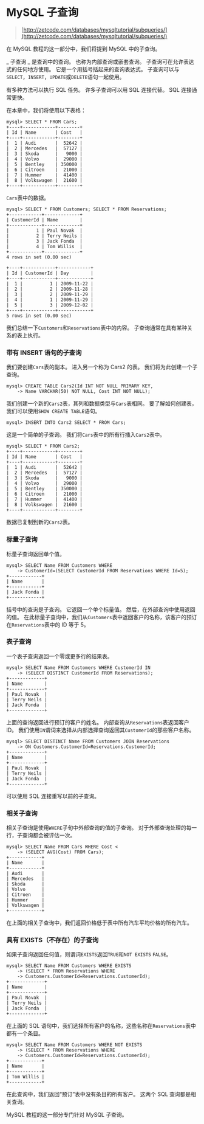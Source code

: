 # MySQL 子查询

> [http://zetcode.com/databases/mysqltutorial/subqueries/](http://zetcode.com/databases/mysqltutorial/subqueries/)

在 MySQL 教程的这一部分中，我们将提到 MySQL 中的子查询。

_ 子查询 _ 是查询中的查询。 也称为内部查询或嵌套查询。 子查询可在允许表达式的任何地方使用。 它是一个用括号括起来的查询表达式。 子查询可以与`SELECT`，`INSERT`，`UPDATE`或`DELETE`语句一起使用。

有多种方法可以执行 SQL 任务。 许多子查询可以用 SQL 连接代替。 SQL 连接通常更快。

在本章中，我们将使用以下表格：

```
mysql> SELECT * FROM Cars;
+----+------------+--------+
| Id | Name       | Cost   |
+----+------------+--------+
|  1 | Audi       |  52642 |
|  2 | Mercedes   |  57127 |
|  3 | Skoda      |   9000 |
|  4 | Volvo      |  29000 |
|  5 | Bentley    | 350000 |
|  6 | Citroen    |  21000 |
|  7 | Hummer     |  41400 |
|  8 | Volkswagen |  21600 |
+----+------------+--------+

```

`Cars`表中的数据。

```
mysql> SELECT * FROM Customers; SELECT * FROM Reservations;
+------------+-------------+
| CustomerId | Name        |
+------------+-------------+
|          1 | Paul Novak  |
|          2 | Terry Neils |
|          3 | Jack Fonda  |
|          4 | Tom Willis  |
+------------+-------------+
4 rows in set (0.00 sec)

+----+------------+------------+
| Id | CustomerId | Day        |
+----+------------+------------+
|  1 |          1 | 2009-11-22 |
|  2 |          2 | 2009-11-28 |
|  3 |          2 | 2009-11-29 |
|  4 |          1 | 2009-11-29 |
|  5 |          3 | 2009-12-02 |
+----+------------+------------+
5 rows in set (0.00 sec)

```

我们总结一下`Customers`和`Reservations`表中的内容。 子查询通常在具有某种关系的表上执行。

### 带有 INSERT 语句的子查询

我们要创建`Cars`表的副本。 进入另一个称为 Cars2 的表。 我们将为此创建一个子查询。

```
mysql> CREATE TABLE Cars2(Id INT NOT NULL PRIMARY KEY, 
    -> Name VARCHAR(50) NOT NULL, Cost INT NOT NULL);

```

我们创建一个新的`Cars2`表，其列和数据类型与`Cars`表相同。 要了解如何创建表，我们可以使用`SHOW CREATE TABLE`语句。

```
mysql> INSERT INTO Cars2 SELECT * FROM Cars;

```

这是一个简单的子查询。 我们将`Cars`表中的所有行插入`Cars2`表中。

```
mysql> SELECT * FROM Cars2;
+----+------------+--------+
| Id | Name       | Cost   |
+----+------------+--------+
|  1 | Audi       |  52642 |
|  2 | Mercedes   |  57127 |
|  3 | Skoda      |   9000 |
|  4 | Volvo      |  29000 |
|  5 | Bentley    | 350000 |
|  6 | Citroen    |  21000 |
|  7 | Hummer     |  41400 |
|  8 | Volkswagen |  21600 |
+----+------------+--------+

```

数据已复制到新的`Cars2`表。

### 标量子查询

标量子查询返回单个值。

```
mysql> SELECT Name FROM Customers WHERE 
    -> CustomerId=(SELECT CustomerId FROM Reservations WHERE Id=5);
+------------+
| Name       |
+------------+
| Jack Fonda |
+------------+

```

括号中的查询是子查询。 它返回一个单个标量值。 然后，在外部查询中使用返回的值。 在此标量子查询中，我们从`Customers`表中返回客户的名称，该客户的预订在`Reservations`表中的 ID 等于 5。

### 表子查询

一个表子查询返回一个零或更多行的结果表。

```
mysql> SELECT Name FROM Customers WHERE CustomerId IN    
    -> (SELECT DISTINCT CustomerId FROM Reservations);
+-------------+
| Name        |
+-------------+
| Paul Novak  |
| Terry Neils |
| Jack Fonda  |
+-------------+

```

上面的查询返回进行预订的客户的姓名。 内部查询从`Reservations`表返回客户 ID。 我们使用`IN`谓词来选择从内部选择查询返回其`CustomerId`的那些客户名称。

```
mysql> SELECT DISTINCT Name FROM Customers JOIN Reservations
    -> ON Customers.CustomerId=Reservations.CustomerId;
+-------------+
| Name        |
+-------------+
| Paul Novak  |
| Terry Neils |
| Jack Fonda  |
+-------------+

```

可以使用 SQL 连接重写以前的子查询。

### 相关子查询

相关子查询是使用`WHERE`子句中外部查询的值的子查询。 对于外部查询处理的每一行，子查询都会被评估一次。

```
mysql> SELECT Name FROM Cars WHERE Cost <
    -> (SELECT AVG(Cost) FROM Cars);
+------------+
| Name       |
+------------+
| Audi       |
| Mercedes   |
| Skoda      |
| Volvo      |
| Citroen    |
| Hummer     |
| Volkswagen |
+------------+

```

在上面的相关子查询中，我们返回价格低于表中所有汽车平均价格的所有汽车。

### 具有 EXISTS（不存在）的子查询

如果子查询返回任何值，则谓词`EXISTS`返回`TRUE`和`NOT EXISTS` `FALSE`。

```
mysql> SELECT Name FROM Customers WHERE EXISTS
    -> (SELECT * FROM Reservations WHERE
    -> Customers.CustomerId=Reservations.CustomerId);
+-------------+
| Name        |
+-------------+
| Paul Novak  |
| Terry Neils |
| Jack Fonda  |
+-------------+

```

在上面的 SQL 语句中，我们选择所有客户的名称，这些名称在`Reservations`表中都有一个条目。

```
mysql> SELECT Name FROM Customers WHERE NOT EXISTS    
    -> (SELECT * FROM Reservations WHERE 
    -> Customers.CustomerId=Reservations.CustomerId);
+------------+
| Name       |
+------------+
| Tom Willis |
+------------+

```

在此查询中，我们返回“预订”表中没有条目的所有客户。 这两个 SQL 查询都是相关查询。

MySQL 教程的这一部分专门针对 MySQL 子查询。